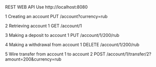 REST WEB API Use http://localhost:8080

1 Creating an account
	PUT /account?currency=rub

2 Retrieving account 1
	GET /account/1

3 Making a deposit to account 1
	PUT /account/1/200/rub

4 Making a withdrawal from account 1
  	DELETE /account/1/200/rub

5 Wire transfer from account 1 to account 2
	POST /account/1/transfer/2?amount=200&currency=rub
